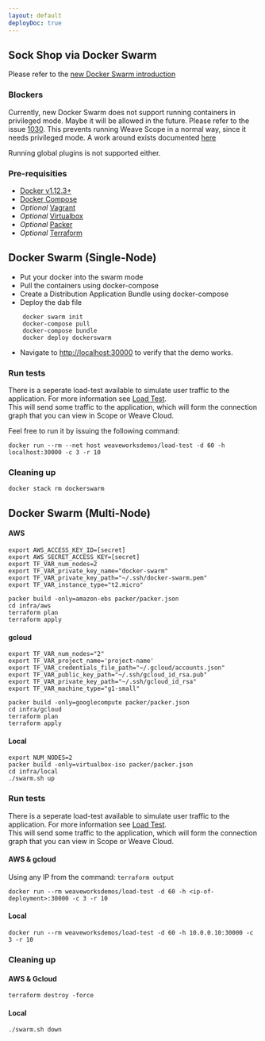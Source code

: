 ```yaml
---
layout: default
deployDoc: true
---
```


## Sock Shop via Docker Swarm

Please refer to the [new Docker Swarm introduction](http://container-solutions.com/hail-new-docker-swarm/)

### Blockers

Currently, new Docker Swarm does not support running containers in privileged mode.
Maybe it will be allowed in the future.
Please refer to the issue [1030](https://github.com/docker/swarmkit/issues/1030#issuecomment-232299819).
This prevents running Weave Scope in a normal way, since it needs privileged mode.
A work around exists documented [here](https://github.com/weaveworks/scope-global-swarm-service)

Running global plugins is not supported either.

### Pre-requisities

* [Docker v1.12.3+](https://www.docker.com/products/overview)
* [Docker Compose](https://docs.docker.com/compose/install/)
* *Optional* [Vagrant](https://www.vagrantup.com/downloads.html)
* *Optional* [Virtualbox](https://www.virtualbox.org/wiki/Downloads)
* *Optional* [Packer](https://www.packer.io/downloads.html)
* *Optional* [Terraform](https://www.terraform.io/downloads.html)

## Docker Swarm (Single-Node)

* Put your docker into the swarm mode
* Pull the containers using docker-compose
* Create a Distribution Application Bundle using docker-compose
* Deploy the dab file

~~~~
    docker swarm init  
    docker-compose pull
    docker-compose bundle
    docker deploy dockerswarm
~~~~

* Navigate to <a href="http://localhost:30000" target="_blank">http://localhost:30000</a> to verify that the demo works.

### Run tests

There is a seperate load-test available to simulate user traffic to the application. For more information see [Load Test](#loadtest).  
This will send some traffic to the application, which will form the connection graph that you can view in Scope or Weave Cloud. 

Feel free to run it by issuing the following command:

    docker run --rm --net host weaveworksdemos/load-test -d 60 -h localhost:30000 -c 3 -r 10

### Cleaning up

    docker stack rm dockerswarm


## Docker Swarm (Multi-Node)

<!-- deploy-test require-env AWS_ACCESS_KEY_ID AWS_SECRET_ACCESS_KEY -->

<!-- deploy-test-hidden pre-install
    export AWS_DEFAULT_REGION='eu-west-1'
    mkdir -p ~/.ssh/
    aws ec2 describe-key-pairs -\-key-name docker-swarm &>/dev/null
    if [ $? -eq 0 ]; then aws ec2 delete-key-pair -\-key-name docker-swarm; fi
    aws ec2 create-key-pair -\-key-name docker-swarm -\-query 'KeyMaterial' -\-output text > ~/.ssh/docker-swarm.pem
    chmod 600 ~/.ssh/docker-swarm.pem
    
    cat > /root/boot.sh <<EOF
#!/usr/bin/env bash
docker service create -\-constraint='node.role == manager' -\-network=dockerswarm_default -\-name healthcheck andrius/alpine-ruby sleep 1200 
sleep 30 
ID=\$(docker ps | grep healthcheck | awk '{print \$1}') 
docker cp /home/ubuntu/healthcheck.rb \$ID:/healthcheck.rb
EOF

    cat > /root/test.sh <<EOF
#!/usr/bin/env bash
ID=\$(docker ps | grep healthcheck | awk '{print \$1}')
docker exec \$ID ruby /healthcheck.rb -s user,catalogue,cart,shipping,payment,orders -d 300
EOF

-->

#### AWS
<!-- deploy-test-hidden create-infrastructure
    packer build -only=amazon-ebs packer/packer.json
    cd infra/aws
    terraform apply -state=/root/state.tfstate

    master_ip=$(terraform output -state=/root/state.tfstate | grep master_address | awk '{print $3}')
    scp -i ~/.ssh/docker-swarm.pem /repo/deploy/healthcheck.rb /root/boot.sh /root/test.sh ubuntu@$master_ip:/home/ubuntu/
    ssh -i ~/.ssh/docker-swarm.pem ubuntu@$master_ip "chmod +x boot.sh; ./boot.sh"

-->

    export AWS_ACCESS_KEY_ID=[secret]
    export AWS_SECRET_ACCESS_KEY=[secret]
    export TF_VAR_num_nodes=2
    export TF_VAR_private_key_name="docker-swarm"
    export TF_VAR_private_key_path="~/.ssh/docker-swarm.pem"
    export TF_VAR_instance_type="t2.micro"

    packer build -only=amazon-ebs packer/packer.json
    cd infra/aws
    terraform plan 
    terraform apply 

#### gcloud

    export TF_VAR_num_nodes="2"
    export TF_VAR_project_name='project-name'
    export TF_VAR_credentials_file_path="~/.gcloud/accounts.json"
    export TF_VAR_public_key_path="~/.ssh/gcloud_id_rsa.pub"
    export TF_VAR_private_key_path="~/.ssh/gcloud_id_rsa"
    export TF_VAR_machine_type="g1-small"

    packer build -only=googlecompute packer/packer.json
    cd infra/gcloud
    terraform plan 
    terraform apply 

#### Local

    export NUM_NODES=2
    packer build -only=virtualbox-iso packer/packer.json
    cd infra/local
    ./swarm.sh up

### Run tests

There is a seperate load-test available to simulate user traffic to the application. For more information see [Load Test](#loadtest).  
This will send some traffic to the application, which will form the connection graph that you can view in Scope or Weave Cloud. 

#### AWS & gcloud

Using any IP from the command: `terraform output`

    docker run --rm weaveworksdemos/load-test -d 60 -h <ip-of-deployment>:30000 -c 3 -r 10

#### Local

    docker run --rm weaveworksdemos/load-test -d 60 -h 10.0.0.10:30000 -c 3 -r 10
    
<!-- deploy-test-hidden run-tests

    master_ip=$(terraform output -state=/root/state.tfstate | grep master_address | awk '{print $3}')
    ssh -i ~/.ssh/docker-swarm.pem ubuntu@$master_ip "chmod +x test.sh; ./test.sh"
    
    if [ $? -ne 0 ]; then 
        exit 1; 
    fi

-->

### Cleaning up

#### AWS & Gcloud
<!-- deploy-test-hidden destroy-infrastructure 
    cd infra/aws
    terraform destroy -force -state=/root/state.tfstate
    aws ec2 delete-key-pair -\-key-name docker-swarm
-->
    terraform destroy -force

#### Local

    ./swarm.sh down
